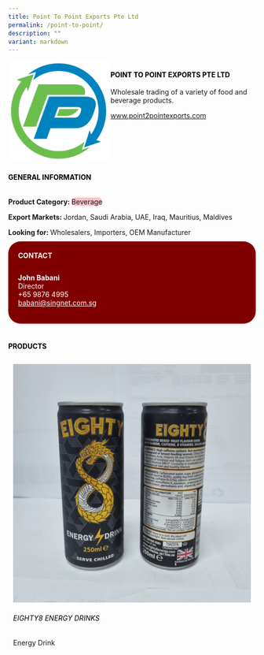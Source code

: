```yaml
---
title: Point To Point Exports Pte Ltd
permalink: /point-to-point/
description: ""
variant: markdown
---
```

<div class="flex-paragraph">
	<div style="display: flex; flex-wrap: wrap;" class="flex-container">
		<div style="flex: 1 1 40%; display: block;" class="card sgds">
			<img src="/images/ptp_exports_logo.png">
		</div>
		<div style="flex: 1 1 58%; display: block; margin-left: 3px" class="card-sgds">
			<h4 style="text-transform: uppercase; color: black;"><b>Point To Point Exports Pte Ltd</b></h4>
			<p>Wholesale trading of a variety of food and beverage products.</p>
			<p><a target="_blank" href="https://www.point2pointexports.com">www.point2pointexports.com</a></p>
		</div>
	</div>
</div>

<h4 style="text-transform: uppercase; color: black;">
	<b>General Information</b>
</h4>
<div style="display: flex; flex-wrap: wrap;" class="flex-container">
	<div style="flex: 1 1 65%; display: block; align-self: stretch" class="card sgds">
		<div class="flex-paragraph">
			<p>
				<b>Product Category: </b>
				<span style="background-color: pink; border-radius: 10px;">Beverage</span>
			</p>
			<p>
				<b>Export Markets: </b>Jordan, Saudi Arabia, UAE, Iraq, Mauritius, Maldives
			</p>
			<p style="margin-bottom: 10px;">
				<b>Looking for: </b>Wholesalers, Importers, OEM Manufacturer
			</p>
		</div>
	</div>
	<div style="flex: 1 1 35%; padding: 10px; display: block; background-color: maroon; border-radius: 25px; align-self: center;" class="card sgds">
		<h4 style="color: white; margin-top: 10px; margin-left: 10px;">CONTACT</h4>
		<div class="flex-paragraph">
			<p style="padding: 10px; color: white;">
				<b>John Babani</b>
				<br>Director<br>+65 9876 4995<br>
				<a style="color: white;" href="mailto:babani@singnet.com.sg">babani@singnet.com.sg</a>
			</p>
		</div>
	</div>
</div>
<br>
<h4 style="text-transform: uppercase; color: black;">
	<b>Products</b>
</h4>
<div style="display: flex; flex-wrap: wrap;">
	<div style="flex: 1 1 47%; margin: 10px; display: block;" class="card sgds">
		<div style="display: block;" class="flex-image">
			<img src="/images/ptp_exports_product_01.jpg">
		</div>
		<div class="flex-paragraph">
			<h6 style="text-transform: uppercase; color: black;">EIGHTY8 Energy Drinks</h6>
			<p>Energy Drink</p>
		</div>
	</div>
</div>